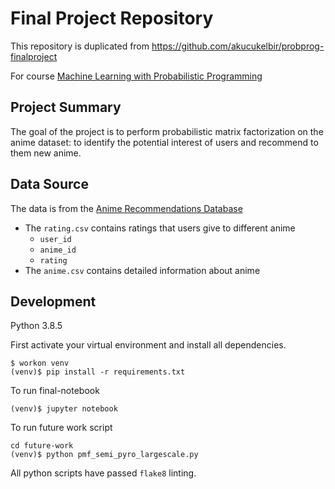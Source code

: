 # Final Project Repository

This repository is duplicated from https://github.com/akucukelbir/probprog-finalproject

For course [Machine Learning with Probabilistic Programming](https://www.proditus.com/mlpp2020)

## Project Summary

The goal of the project is to perform probabilistic matrix factorization on the anime dataset: to identify the potential interest of users and recommend to them new anime. 

## Data Source

The data is from the [Anime Recommendations Database](https://www.kaggle.com/CooperUnion/anime-recommendations-database)

- The `rating.csv` contains ratings that users give to different anime
  - `user_id`
  - `anime_id`
  - `rating`
- The `anime.csv` contains detailed information about anime

## Development

Python 3.8.5

First activate your virtual environment and install all dependencies. 

```
$ workon venv
(venv)$ pip install -r requirements.txt
```

To run final-notebook

```
(venv)$ jupyter notebook
```

To run future work script

```
cd future-work
(venv)$ python pmf_semi_pyro_largescale.py
```

All python scripts have passed `flake8` linting. 

